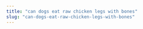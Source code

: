 ```yaml
---
title: "can dogs eat raw chicken legs with bones"
slug: "can-dogs-eat-raw-chicken-legs-with-bones"
---
```


